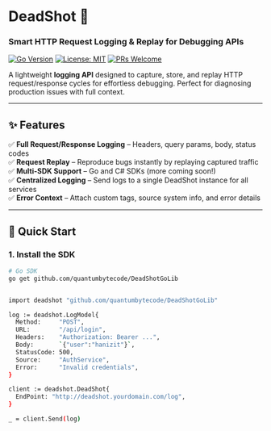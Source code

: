 # DeadShot 🎯  
### **Smart HTTP Request Logging & Replay for Debugging APIs**  

[![Go Version](https://img.shields.io/badge/Go-1.20%2B-blue)](https://golang.org/) 
[![License: MIT](https://img.shields.io/badge/License-MIT-green)](https://opensource.org/licenses/MIT) 
[![PRs Welcome](https://img.shields.io/badge/PRs-welcome-brightgreen)](https://github.com/quantumbytecode/DeadShot/pulls)  

A lightweight **logging API** designed to capture, store, and replay HTTP request/response cycles for effortless debugging. Perfect for diagnosing production issues with full context.  

---

## ✨ **Features**  
✅ **Full Request/Response Logging** – Headers, query params, body, status codes  
✅ **Request Replay** – Reproduce bugs instantly by replaying captured traffic  
✅ **Multi-SDK Support** – Go and C# SDKs (more coming soon!)  
✅ **Centralized Logging** – Send logs to a single DeadShot instance for all services  
✅ **Error Context** – Attach custom tags, source system info, and error details  

---

## 🚀 **Quick Start**  

### **1. Install the SDK**  
```sh
# Go SDK
go get github.com/quantumbytecode/DeadShotGoLib


import deadshot "github.com/quantumbytecode/DeadShotGoLib"

log := deadshot.LogModel{
  Method:     "POST",
  URL:        "/api/login",
  Headers:    "Authorization: Bearer ...",
  Body:       `{"user":"hanizit"}`,
  StatusCode: 500,
  Source:     "AuthService",
  Error:      "Invalid credentials",
}

client := deadshot.DeadShot{
  EndPoint: "http://deadshot.yourdomain.com/log",
}

_ = client.Send(log)
